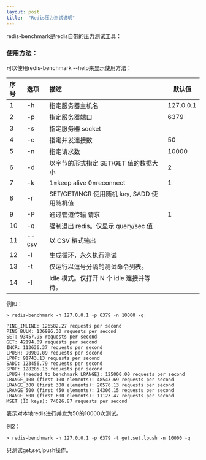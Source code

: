 ```yaml
---
layout: post
title:  "Redis压力测试说明"
---
```


redis-benchmark是redis自带的压力测试工具：

### 使用方法：

可以使用redis-benchmark --help来显示使用方法：

|序号	|选项	|描述	|默认值|
|:---- |:--- |:----- | ----- |
|1	|-h	|指定服务器主机名|	127.0.0.1|
|2	|-p	|指定服务器端口	|6379|
|3	|-s	|指定服务器 socket	||
|4	|-c	|指定并发连接数	|50|
|5	|-n	|指定请求数	|10000|
|6	|-d	|以字节的形式指定 SET/GET 值的数据大小	|2|
|7	|-k	|1=keep alive 0=reconnect	|1|
|8	|-r	|SET/GET/INCR 使用随机 key, SADD 使用随机值	||
|9	|-P	|通过管道传输 <numreq> 请求	|1|
|10	|-q	|强制退出 redis。仅显示 query/sec 值	||
|11	|--csv	|以 CSV 格式输出	||
|12	|-l	|生成循环，永久执行测试	||
|13	|-t	|仅运行以逗号分隔的测试命令列表。	||
|14	|-I	|Idle 模式。仅打开 N 个 idle 连接并等待。||
    

例如：

	> redis-benchmark -h 127.0.0.1 -p 6379 -n 10000 -q

	PING_INLINE: 126582.27 requests per second
	PING_BULK: 136986.30 requests per second
	SET: 93457.95 requests per second
	GET: 42194.09 requests per second
	INCR: 113636.37 requests per second
	LPUSH: 90909.09 requests per second
	LPOP: 91743.13 requests per second
	SADD: 123456.79 requests per second
	SPOP: 128205.13 requests per second
	LPUSH (needed to benchmark LRANGE): 125000.00 requests per second
	LRANGE_100 (first 100 elements): 48543.69 requests per second
	LRANGE_300 (first 300 elements): 20576.13 requests per second
	LRANGE_500 (first 450 elements): 14306.15 requests per second
	LRANGE_600 (first 600 elements): 11123.47 requests per second
	MSET (10 keys): 74626.87 requests per second

表示对本地redis进行并发为50的10000次测试。

例2：

	> redis-benchmark -h 127.0.0.1 -p 6379 -t get,set,lpush -n 10000 -q

只测试get,set,lpush操作。


